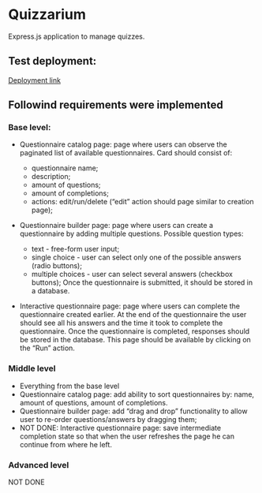 # Quizzarium

Express.js application to manage quizzes.


## Test deployment:
[Deployment link](http://23.95.225.112:3000/)

## Followind requirements were implemented

### Base level:

* Questionnaire catalog page: page where users can observe the paginated list of
available questionnaires. Card should consist of:
    - questionnaire name;
    - description;
    - amount of questions;
    - amount of completions;
    - actions: edit/run/delete (“edit” action should page similar to creation page);

* Questionnaire builder page: page where users can create a questionnaire by adding
multiple questions.
    Possible question types:
    - text - free-form user input;
    - single choice - user can select only one of the possible answers (radio buttons);
    - multiple choices - user can select several answers (checkbox buttons);
    Once the questionnaire is submitted, it should be stored in a database.

* Interactive questionnaire page: page where users can complete the questionnaire
created earlier. At the end of the questionnaire the user should see all his answers and
the time it took to complete the questionnaire. Once the questionnaire is completed,
responses should be stored in the database. This page should be available by clicking
on the “Run” action.


### Middle level

* Everything from the base level
* Questionnaire catalog page: add ability to sort questionnaires by: name, amount of
questions, amount of completions.
* Questionnaire builder page: add “drag and drop” functionality to allow user to
re-order questions/answers by dragging them;
* NOT DONE: Interactive questionnaire page: save intermediate completion state so that when the
user refreshes the page he can continue from where he left.

### Advanced level
    
NOT DONE
